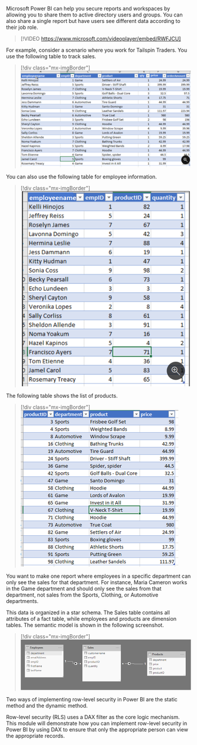 Microsoft Power BI can help you secure reports and workspaces by allowing you to share them to active directory users and groups. You can also share a single report but have users see different data according to their job role.

> [!VIDEO https://www.microsoft.com/videoplayer/embed/RWFJCU]

For example, consider a scenario where you work for Tailspin Traders. You use the following table to track sales.

> [!div class="mx-imgBorder"]
> [![Screenshot of the contents of the sales table.](../media/01-sales-table-ss.png)](../media/01-sales-table-ss.png#lightbox)

You can also use the following table for employee information.

> [!div class="mx-imgBorder"]
> [![Screenshot of the contents of the employees table.](../media/01-employees-table-ss.png)](../media/01-employees-table-ss.png#lightbox)

The following table shows the list of products.

> [!div class="mx-imgBorder"]
> [![Screenshot of the products table with column headers.](../media/01-products-table-ss.png)](../media/01-products-table-ss.png#lightbox)

You want to make one report where employees in a specific department can only see the sales for that department. For instance, Maria Cameron works in the Game department and should only see the sales from that department, not sales from the Sports, Clothing, or Automotive departments.

This data is organized in a star schema. The Sales table contains all attributes of a fact table, while employees and products are dimension tables. The semantic model is shown in the following screenshot.

> [!div class="mx-imgBorder"]
> [![Screenshot of the semantic model for row-level-security.](../media/01-data-model-ss.png)](../media/01-data-model-ss.png#lightbox)

Two ways of implementing row-level security in Power BI are the static method and the dynamic method.

Row-level security (RLS) uses a DAX filter as the core logic mechanism. This module will demonstrate how you can implement row-level security in Power BI by using DAX to ensure that only the appropriate person can view the appropriate records.
